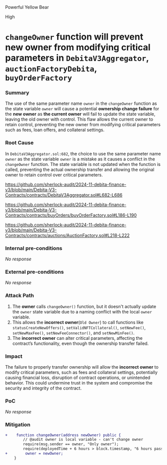 Powerful Yellow Bear

High

# `changeOwner` function will prevent new owner from modifying critical parameters in `DebitaV3Aggregator`, `auctionFactoryDebita`, `buyOrderFactory`

### Summary

The use of the same parameter name `owner` in the `changeOwner` function as the state variable `owner` will cause a potential **ownership change failure** for the **new owner** as **the current owner** will fail to update the state variable, leaving the old owner with control. This flaw allows the current owner to retain control, preventing the new owner from modifying critical parameters such as fees, loan offers, and collateral settings.

### Root Cause

In `DebitaV3Aggregator.sol:682`, the choice to use the same parameter name `owner` as the state variable `owner` is a mistake as it causes a conflict in the `changeOwner` function. The state variable is not updated when the function is called, preventing the actual ownership transfer and allowing the original owner to retain control over critical parameters.

https://github.com/sherlock-audit/2024-11-debita-finance-v3/blob/main/Debita-V3-Contracts/contracts/DebitaV3Aggregator.sol#L682-L686

https://github.com/sherlock-audit/2024-11-debita-finance-v3/blob/main/Debita-V3-Contracts/contracts/buyOrders/buyOrderFactory.sol#L186-L190

https://github.com/sherlock-audit/2024-11-debita-finance-v3/blob/main/Debita-V3-Contracts/contracts/auctions/AuctionFactory.sol#L218-L222

### Internal pre-conditions

_No response_

### External pre-conditions

_No response_

### Attack Path

1. The **owner** calls `changeOwner()` function, but it doesn't actually update the `owner` state variable due to a naming conflict with the local `owner` variable.
2. This allows the **incorrect owner**(`Old Owner`) to call functions like `statusCreateNewOffers()`, `setValidNFTCollateral()`, `setNewFee()`, `setNewMaxFee()`, `setNewFeeConnector()`, and `setNewMinFee()`.
3. The **incorrect owner** can alter critical parameters, affecting the contract’s functionality, even though the ownership transfer failed.

### Impact

The failure to properly transfer ownership will allow the **incorrect owner** to modify critical parameters, such as fees and collateral settings, potentially causing financial loss, disruption of contract operations, or unintended behavior. This could undermine trust in the system and compromise the security and integrity of the contract.

### PoC

_No response_

### Mitigation

```diff
+    function changeOwner(address newOwner) public {
        // @audit owner is local variable - can't change owner
        require(msg.sender == owner, "Only owner");
        require(deployedTime + 6 hours > block.timestamp, "6 hours passed");
+        owner = newOwner;
    }
```
